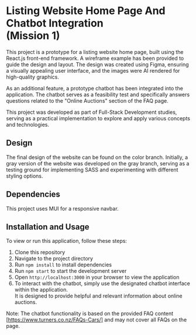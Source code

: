 # Listing Website Home Page And Chatbot Integration <br> (Mission 1)
This project is a prototype for a listing website home page, built using the React.js front-end framework. A wireframe example has been provided to guide the design and layout. The design was created using Figma, ensuring a visually appealing user interface, and the images were AI rendered for high-quality graphics.

As an additional feature, a prototype chatbot has been integrated into the application. The chatbot serves as a feasibility test and specifically answers questions related to the "Online Auctions" section of the FAQ page.

This project was developed as part of Full-Stack Development studies, serving as a practical implementation to explore and apply various concepts and technologies.

## Design
The final design of the website can be found on the color branch. Initially, a gray version of the website was developed on the gray branch, serving as a testing ground for implementing SASS and experimenting with different styling options.

## Dependencies
This project uses MUI for a responsive navbar.

## Installation and Usage
To view or run this application, follow these steps:

1. Clone this repository
2. Navigate to the project directory
3. Run `npm install` to install dependencies
4. Run `npm start` to start the development server
5. Open `http://localhost:3000` in your browser to view the application
6. To interact with the chatbot, simply use the designated chatbot interface within the application.<br> It is designed to provide helpful and relevant information about online auctions.

Note: The chatbot functionality is based on the provided FAQ content [https://www.turners.co.nz/FAQs-Cars/] and may not cover all FAQs on the page.

